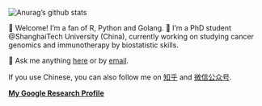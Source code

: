 
<!-- README.md is generated from README.Rmd. Please edit that file -->

![Anurag’s github
stats](https://github-readme-stats.vercel.app/api?username=ShixiangWang&show_icons=true)

👋 Welcome\! I’m a fan of R, Python and Golang. 🔭 I’m a PhD student
@ShanghaiTech University (China), currently working on studying cancer
genomics and immunotherapy by biostatistic skills.

💬 Ask me anything
[here](https://github.com/ShixiangWang/MessageBoard/issues) or by
[email](mailto:https://github.com/ShixiangWang/MessageBoard/issues).

If you use Chinese, you can also follow me on
[知乎](https://www.zhihu.com/people/shixiangwang) and
[微信公众号](https://shixiangwang.github.io/home/logo/qrcode.jpg).

[**My Google Research
Profile**](https://shixiangwang.github.io/tinyscholar/articles/tinyscholar.html#show-table)
